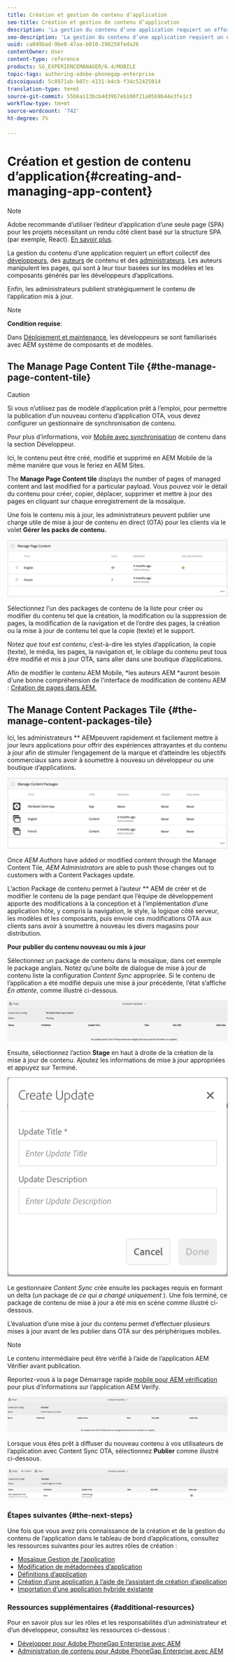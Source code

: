 ```yaml
---
title: Création et gestion de contenu d’application
seo-title: Création et gestion de contenu d’application
description: 'La gestion du contenu d’une application requiert un effort collectif des développeurs, des auteurs de contenu et des administrateurs.  Les auteurs manipulent les pages, qui sont à leur tour basées sur les modèles et les composants générés par les développeurs d’applications.  '
seo-description: 'La gestion du contenu d’une application requiert un effort collectif des développeurs, des auteurs de contenu et des administrateurs.  Les auteurs manipulent les pages, qui sont à leur tour basées sur les modèles et les composants générés par les développeurs d’applications.  '
uuid: ca049bad-9be8-47aa-b010-298258feda26
contentOwner: User
content-type: reference
products: SG_EXPERIENCEMANAGER/6.4/MOBILE
topic-tags: authoring-adobe-phonegap-enterprise
discoiquuid: 5c8971ab-b07c-4131-b4cb-f34c52425014
translation-type: tm+mt
source-git-commit: 55b6a113bcb4d39b7eb100f21a05b9b44e3fe1c3
workflow-type: tm+mt
source-wordcount: '742'
ht-degree: 7%

---
```



# Création et gestion de contenu d’application{#creating-and-managing-app-content}

>[!NOTE]
>
>Adobe recommande d’utiliser l’éditeur d’application d’une seule page (SPA) pour les projets nécessitant un rendu côté client basé sur la structure SPA (par exemple, React). [En savoir plus](/help/sites-developing/spa-overview.md).

La gestion du contenu d’une application requiert un effort collectif des [développeurs](#developer), des [auteurs](#author) de contenu et des [administrateurs](#administrator). Les auteurs manipulent les pages, qui sont à leur tour basées sur les modèles et les composants générés par les développeurs d’applications.

Enfin, les administrateurs publient stratégiquement le contenu de l’application mis à jour.

>[!NOTE]
>
>**Condition requise**:
>
>Dans [Déploiement et maintenance](/help/sites-deploying/deploy.md), les développeurs se sont familiarisés avec AEM système de composants et de modèles.

## The Manage Page Content Tile {#the-manage-page-content-tile}

>[!CAUTION]
>
>Si vous n’utilisez pas de modèle d’application prêt à l’emploi, pour permettre la publication d’un nouveau contenu d’application OTA, vous devez configurer un gestionnaire de synchronisation de contenu.
>
>Pour plus d’informations, voir [Mobile avec synchronisation](/help/mobile/phonegap-contentsync.md) de contenu dans la section Développeur.

Ici, le contenu peut être créé, modifié et supprimé en AEM Mobile de la même manière que vous le feriez en AEM Sites.

The **Manage Page Content tile** displays the number of pages of managed content and last modified for a particular payload. Vous pouvez voir le détail du contenu pour créer, copier, déplacer, supprimer et mettre à jour des pages en cliquant sur chaque enregistrement de la mosaïque.

Une fois le contenu mis à jour, les administrateurs peuvent publier une charge utile de mise à jour de contenu en direct (OTA) pour les clients via le volet **Gérer les packs de contenu.**

![chlimage_1-161](assets/chlimage_1-161.png)

Sélectionnez l’un des packages de contenu de la liste pour créer ou modifier du contenu tel que la création, la modification ou la suppression de pages, la modification de la navigation et de l’ordre des pages, la création ou la mise à jour de contenu tel que la copie (texte) et le support.

Notez *que tout est contenu*, c’est-à-dire les styles d’application, la copie (texte), le média, les pages, la navigation et, le ciblage du contenu peut tous être modifié et mis à jour OTA, sans aller dans une boutique d’applications.

Afin de modifier le contenu AEM Mobile, *les auteurs AEM *auront besoin d&#39;une bonne compréhension de l&#39;interface de modification de contenu AEM : [Création de pages dans AEM.](/help/sites-authoring/qg-page-authoring.md)

## The Manage Content Packages Tile {#the-manage-content-packages-tile}

Ici, les administrateurs ** AEMpeuvent rapidement et facilement mettre à jour leurs applications pour offrir des expériences attrayantes et du contenu à jour afin de stimuler l’engagement de la marque et d’atteindre les objectifs commerciaux sans avoir à soumettre à nouveau un développeur ou une boutique d’applications.

![chlimage_1-162](assets/chlimage_1-162.png)

Once *AEM Authors* have added or modified content through the Manage Content Tile, *AEM Administrators* are able to push those changes out to customers with a Content Packages update.

L’action Package de contenu permet à l’auteur ** AEM de créer et de modifier le contenu de la page pendant que l’équipe de développement apporte des modifications à la conception et à l’implémentation d’une application hôte, y compris la navigation, le style, la logique côté serveur, les modèles et les composants, puis envoie ces modifications OTA aux clients sans avoir à soumettre à nouveau les divers magasins pour distribution.

**Pour publier du contenu nouveau ou mis à jour**

Sélectionnez un package de contenu dans la mosaïque, dans cet exemple le package anglais. Notez qu’une boîte de dialogue de mise à jour de contenu liste la configuration *Content Sync* appropriée. Si le contenu de l’application a été modifié depuis une mise à jour précédente, l’état s’affiche *En attente*, comme illustré ci-dessous.

![chlimage_1-163](assets/chlimage_1-163.png)

Ensuite, sélectionnez l’action **Stage** en haut à droite de la création de la mise à jour de contenu. Ajoutez les informations de mise à jour appropriées et appuyez sur Terminé.

![chlimage_1-164](assets/chlimage_1-164.png)

Le gestionnaire *Content Sync* crée ensuite les packages requis en formant un delta (un package de *ce qui a changé uniquement* ). Une fois terminé, ce package de contenu de mise à jour a été mis en scène comme illustré ci-dessous.

L’évaluation d’une mise à jour du contenu permet d’effectuer plusieurs mises à jour avant de les publier dans OTA sur des périphériques mobiles.

>[!NOTE]
>
>Le contenu intermédiaire peut être vérifié à l’aide de l’application AEM Vérifier avant publication.
>
>Reportez-vous à la page Démarrage rapide [mobile pour AEM vérification](/help/mobile/phonegap-mobile-quickstart.md) pour plus d’informations sur l’application AEM Verify.

![chlimage_1-165](assets/chlimage_1-165.png)

Lorsque vous êtes prêt à diffuser du nouveau contenu à vos utilisateurs de l’application avec Content Sync OTA, sélectionnez **Publier** comme illustré ci-dessous.

![chlimage_1-166](assets/chlimage_1-166.png)

### Étapes suivantes {#the-next-steps}

Une fois que vous avez pris connaissance de la création et de la gestion du contenu de l’application dans le tableau de bord d’applications, consultez les ressources suivantes pour les autres rôles de création :

* [Mosaïque Gestion de l’application](/help/mobile/phonegap-app-details-tile.md)
* [Modification de métadonnées d’application](/help/mobile/phonegap-editmetadata.md)
* [Définitions d’application](/help/mobile/phonegap-app-definitions.md)
* [Création d’une application à l’aide de l’assistant de création d’application](/help/mobile/phonegap-create-new-app.md)
* [Importation d’une application hybride existante](/help/mobile/phonegap-adding-content-to-imported-app.md)

### Ressources supplémentaires {#additional-resources}

Pour en savoir plus sur les rôles et les responsabilités d’un administrateur et d’un développeur, consultez les ressources ci-dessous :

* [Développer pour Adobe PhoneGap Enterprise avec AEM](/help/mobile/developing-in-phonegap.md)
* [Administration de contenu pour Adobe PhoneGap Enterprise avec AEM](/help/mobile/administer-phonegap.md)
